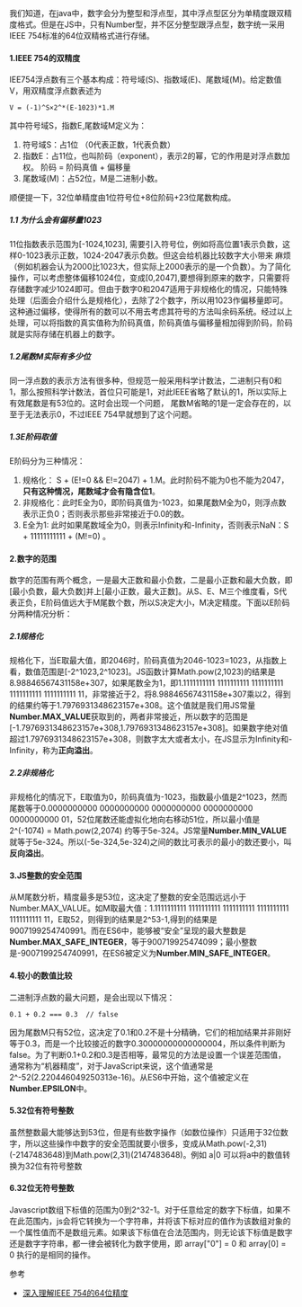 我们知道，在java中，数字会分为整型和浮点型，其中浮点型区分为单精度跟双精度格式。但是在JS中，只有Number型，并不区分整型跟浮点型，数字统一采用IEEE 754标准的64位双精格式进行存储。
#### 1.IEEE 754的双精度
IEE754浮点数有三个基本构成：符号域(S)、指数域(E)、尾数域(M)。给定数值V，用双精度浮点数表述为
```
V = (-1)^S×2^*(E-1023)*1.M
```
其中符号域S，指数E,尾数域M定义为： 
1. 符号域S：占1位 （0代表正数，1代表负数）
2. 指数E：占11位，也叫阶码（exponent），表示2的幂，它的作用是对浮点数加权。 阶码 = 阶码真值 + 偏移量
3. 尾数域(M)：占52位，M是二进制小数。

顺便提一下，32位单精度由1位符号位+8位阶码+23位尾数构成。
##### 1.1 为什么会有偏移量1023
11位指数表示范围为[-1024,1023], 需要引入符号位，例如将高位置1表示负数，这样0-1023表示正数，1024-2047表示负数。但这会给机器比较数字大小带来
麻烦（例如机器会认为2000比1023大，但实际上2000表示的是一个负数）。为了简化操作，可以考虑整体偏移1024位，变成[0,2047],要想得到原来的数字，只需要将存储数字减少1024即可。但由于数字0和2047适用于非规格化的情况，只能特殊处理（后面会介绍什么是规格化），去除了2个数字，所以用1023作偏移量即可。这种通过偏移，使得所有的数可以不用去考虑其符号的方法叫余码系统。经过以上处理，可以将指数的真实值称为阶码真值，阶码真值与偏移量相加得到阶码，阶码就是实际存储在机器上的数字。
##### 1.2尾数M实际有多少位
同一浮点数的表示方法有很多种，但规范一般采用科学计数法，二进制只有0和1，那么按照科学计数法，首位只可能是1，对此IEEE省略了默认的1，所以实际上有效尾数是有53位的。这时会出现一个问题， 尾数M省略的1是一定会存在的，以至于无法表示0，不过IEEE 754早就想到了这个问题。
##### 1.3E阶码取值
E阶码分为三种情况：
1. 规格化： S + (E!=0 && E!=2047) + 1.M。此时阶码不能为0也不能为2047，**只有这种情况，尾数域才会有隐含位1**。
2. 非规格化：此时E全为0，即阶码真值为-1023，如果尾数M全为0，则浮点数表示正负0；否则表示那些非常接近于0.0的数。
3. E全为1: 此时如果尾数域全为0，则表示Infinity和-Infinity，否则表示NaN：S + 11111111111 + (M!=0) 。
#### 2.数字的范围
数字的范围有两个概念，一是最大正数和最小负数，二是最小正数和最大负数，即[最小负数，最大负数]并上[最小正数，最大正数]。从S、E、M三个维度看，S代表正负，E阶码值远大于M尾数个数，所以S决定大小，M决定精度。下面以E阶码分两种情况分析：
##### 2.1规格化
规格化下，当E取最大值，即2046时，阶码真值为2046-1023=1023，从指数上看，数值范围是[-2^1023,2^1023]。JS函数计算Math.pow(2,1023)的结果是8.98846567431158e+307，如果尾数全为1，即1.1111111111 1111111111 1111111111 1111111111 1111111111 11，非常接近于2，将8.98846567431158e+307乘以2，得到的结果约等于1.7976931348623157e+308。这个值就是我们用JS常量**Number.MAX_VALUE**获取到的，两者非常接近，所以数字的范围是[-1.7976931348623157e+308,1.7976931348623157e+308]。如果数字绝对值超过1.7976931348623157e+308，则数字太大或者太小，在JS显示为Infinity和-Infinity，称为**正向溢出**。
##### 2.2非规格化
非规格化的情况下，E取值为0，阶码真值为-1023，指数最小值是2^1023，然而尾数等于0.0000000000 0000000000 0000000000 0000000000 0000000000 01，52位尾数还能虚拟化地向右移动51位，所以最小值是2^(-1074) = Math.pow(2,2074) 约等于5e-324。JS常量**Number.MIN_VALUE**就等于5e-324。所以(-5e-324,5e-324)之间的数比可表示的最小的数还要小，叫**反向溢出**。
#### 3.JS整数的安全范围
从M尾数分析，精度最多是53位，这决定了整数的安全范围远远小于Number.MAX_VALUE。如M取最大值：1.1111111111 1111111111 1111111111 1111111111 1111111111 11，E取52，则得到的结果是2^53-1,得到的结果是9007199254740991。而在ES6中，能够被“安全”呈现的最大整数是**Number.MAX_SAFE_INTEGER**，等于900719925474099；最小整数是-9007199254740991，在ES6被定义为**Number.MIN_SAFE_INTEGER**。
#### 4.较小的数值比较
二进制浮点数的最大问题，是会出现以下情况： 
```
0.1 + 0.2 === 0.3  // false
```
因为尾数M只有52位，这决定了0.1和0.2不是十分精确，它们的相加结果并非刚好等于0.3，而是一个比较接近的数字0.30000000000000004，所以条件判断为false。为了判断0.1+0.2和0.3是否相等，最常见的方法是设置一个误差范围值，通常称为“机器精度”，对于JavaScript来说，这个值通常是2^-52(2.220446049250313e-16)。从ES6中开始，这个值被定义在**Number.EPSILON**中。
#### 5.32位有符号整数
虽然整数最大能够达到53位，但是有些数字操作（如数位操作）只适用于32位数字，所以这些操作中数字的安全范围就要小很多，变成从Math.pow(-2,31)(-2147483648)到Math.pow(2,31)(2147483648)。例如 a|0 可以将a中的数值转换为32位有符号整数
#### 6.32位无符号整数
Javascript数组下标值的范围为0到2^32-1。对于任意给定的数字下标值，如果不在此范围内，js会将它转换为一个字符串，并将该下标对应的值作为该数组对象的一个属性值而不是数组元素。如果该下标值在合法范围内，则无论该下标值是数字还是数字字符串，都一律会被转化为数字使用，即 array["0"] = 0 和 array[0] = 0 执行的是相同的操作。

参考
* [深入理解IEEE 754的64位精度](https://www.boatsky.com/blog/26)
